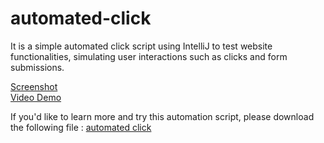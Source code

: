 # automated-click
It is a simple automated click script using IntelliJ to test website functionalities, simulating user interactions such as clicks and form submissions.  

[Screenshot](https://drive.google.com/file/d/1njlGR20GJKYndY0_UpmkiAJomlO1WGns/view?usp=drive_link)  
[Video Demo](https://drive.google.com/file/d/1W9Ieqhn0el3eh90czf-mYPuUfAFQbmnZ/view?usp=drive_link)  

If you'd like to learn more and try this automation script, please download the following file : [automated click](https://drive.google.com/file/d/15RnImrLtqPYWGyHn9cLzldGFCbW6-mWH/view?usp=sharing)
